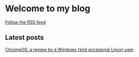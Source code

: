 # Welcome to my blog
[Follow the RSS feed](RSS.xml)

## Latest posts
[ChromeOS: a review by a Windows (and occasional Linux) user](2022/09/chrome-os-review/)